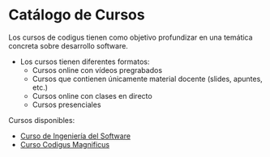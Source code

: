 # Catálogo de Cursos

Los cursos de codigus tienen como objetivo profundizar en una temática concreta sobre desarrollo software. 

* Los cursos tienen diferentes formatos:
    * Cursos online con vídeos pregrabados
    * Cursos que contienen únicamente material docente (slides, apuntes, etc.)
    * Cursos online con clases en directo
    * Cursos presenciales

Cursos disponibles:

* [Curso de Ingeniería del Software](../curso-ingenieria-sw/)
* [Curso Codigus Magnificus](../curso-codigus-magnificus/)

